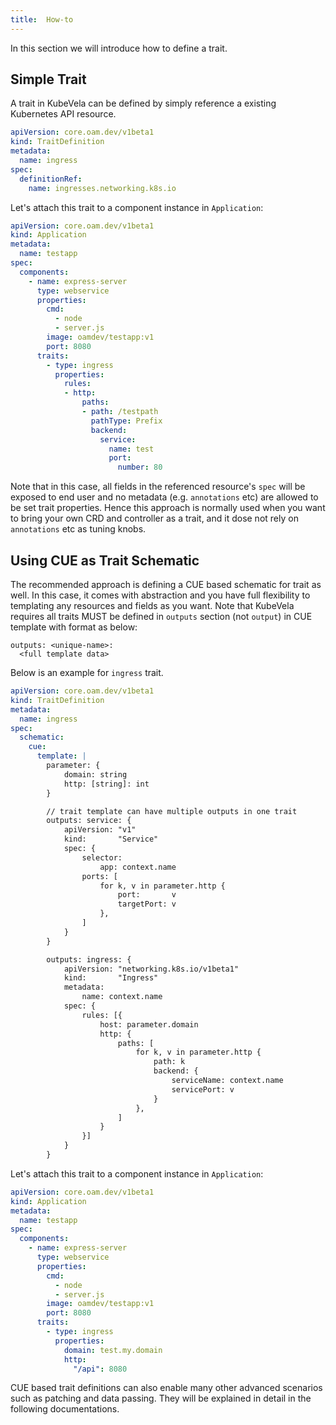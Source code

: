 ```yaml
---
title:  How-to
---
```


In this section we will introduce how to define a trait.

## Simple Trait

A trait in KubeVela can be defined by simply reference a existing Kubernetes API resource.

```yaml
apiVersion: core.oam.dev/v1beta1
kind: TraitDefinition
metadata:
  name: ingress
spec:
  definitionRef:
    name: ingresses.networking.k8s.io
```
Let's attach this trait to a component instance in `Application`:

```yaml
apiVersion: core.oam.dev/v1beta1
kind: Application
metadata:
  name: testapp
spec:
  components:
    - name: express-server
      type: webservice
      properties:
        cmd:
          - node
          - server.js
        image: oamdev/testapp:v1
        port: 8080
      traits:
        - type: ingress
          properties:
            rules:
            - http:
                paths:
                - path: /testpath
                  pathType: Prefix
                  backend:
                    service:
                      name: test
                      port:
                        number: 80
```

Note that in this case, all fields in the referenced resource's `spec` will be exposed to end user and no metadata (e.g. `annotations` etc) are allowed to be set trait properties. Hence this approach is normally used when you want to bring your own CRD and controller as a trait, and it dose not rely on `annotations` etc as tuning knobs.

## Using CUE as Trait Schematic

The recommended approach is defining a CUE based schematic for trait as well. In this case, it comes with abstraction and you have full flexibility to templating any resources and fields as you want. Note that KubeVela requires all traits MUST be defined in `outputs` section (not `output`) in CUE template with format as below:

```cue
outputs: <unique-name>: 
  <full template data>
```

Below is an example for `ingress` trait.

```yaml
apiVersion: core.oam.dev/v1beta1
kind: TraitDefinition
metadata:
  name: ingress
spec:
  schematic:
    cue:
      template: |
        parameter: {
        	domain: string
        	http: [string]: int
        }

        // trait template can have multiple outputs in one trait
        outputs: service: {
        	apiVersion: "v1"
        	kind:       "Service"
        	spec: {
        		selector:
        			app: context.name
        		ports: [
        			for k, v in parameter.http {
        				port:       v
        				targetPort: v
        			},
        		]
        	}
        }

        outputs: ingress: {
        	apiVersion: "networking.k8s.io/v1beta1"
        	kind:       "Ingress"
        	metadata:
        		name: context.name
        	spec: {
        		rules: [{
        			host: parameter.domain
        			http: {
        				paths: [
        					for k, v in parameter.http {
        						path: k
        						backend: {
        							serviceName: context.name
        							servicePort: v
        						}
        					},
        				]
        			}
        		}]
        	}
        }
```

Let's attach this trait to a component instance in `Application`:

```yaml
apiVersion: core.oam.dev/v1beta1
kind: Application
metadata:
  name: testapp
spec:
  components:
    - name: express-server
      type: webservice
      properties:
        cmd:
          - node
          - server.js
        image: oamdev/testapp:v1
        port: 8080
      traits:
        - type: ingress
          properties:
            domain: test.my.domain
            http:
              "/api": 8080
```

CUE based trait definitions can also enable many other advanced scenarios such as patching and data passing. They will be explained in detail in the following documentations.